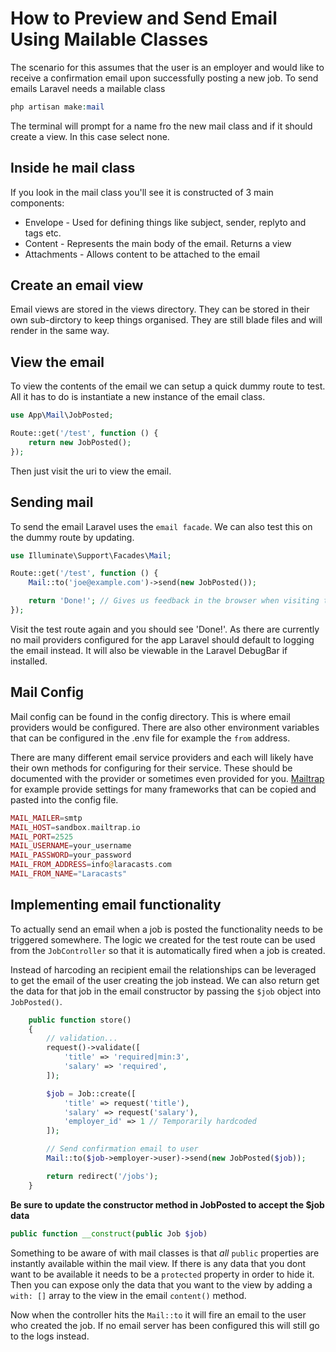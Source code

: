 # How to Preview and Send Email Using Mailable Classes
The scenario for this assumes that the user is an employer and would like to receive a confirmation email upon successfully posting a new job. To send emails Laravel needs a mailable class

```php
php artisan make:mail
```

The terminal will prompt for a name fro the new mail class and if it should create a view. In this case select none.

## Inside he mail class
If you look in the mail class you'll see it is constructed of 3 main components:
* Envelope - Used for defining things like subject, sender, replyto and tags etc.
* Content - Represents the main body of the email. Returns a view
* Attachments - Allows content to be attached to the email

## Create an email view
Email views are stored in the views directory. They can be stored in their own sub-dirctory to keep things organised. They are still blade files and will render in the same way.

## View the email
To view the contents of the email we can setup a quick dummy route to test. All it has to do is instantiate a new instance of the email class.
```php
use App\Mail\JobPosted;

Route::get('/test', function () {
    return new JobPosted();
});
```
Then just visit the uri to view the email.

## Sending mail
To send the email Laravel uses the `email facade`. We can also test this on the dummy route by updating.
```php
use Illuminate\Support\Facades\Mail;

Route::get('/test', function () {
    Mail::to('joe@example.com')->send(new JobPosted());

    return 'Done!'; // Gives us feedback in the browser when visiting the test uri
});
```
Visit the test route again and you should see 'Done!'. As there are currently no mail providers configured for the app Laravel should default to logging the email instead. It will also be viewable in the Laravel DebugBar if installed.

## Mail Config
Mail config can be found in the config directory. This is where email providers would be configured. There are also other environment variables that can be configured in the .env file for example the `from` address.

There are many different email service providers and each will likely have their own methods for configuring for their service. These should be documented with the provider or sometimes even provided for you. [Mailtrap](https://mailtrap.io/) for example provide settings for many frameworks that can be copied and pasted into the config file.

```php
MAIL_MAILER=smtp
MAIL_HOST=sandbox.mailtrap.io
MAIL_PORT=2525
MAIL_USERNAME=your_username
MAIL_PASSWORD=your_password
MAIL_FROM_ADDRESS=info@laracasts.com
MAIL_FROM_NAME="Laracasts"
```

## Implementing email functionality
To actually send an email when a job is posted the functionality needs to be triggered somewhere. The logic we created for the test route can be used from the `JobController` so that it is automatically fired when a job is created.

Instead of harcoding an recipient email the relationships can be leveraged to get the email of the user creating the job instead. We can also return get the data for that job in the email constructor by passing the `$job` object into `JobPosted()`.

```php
    public function store()
    {
        // validation...
        request()->validate([
            'title' => 'required|min:3',
            'salary' => 'required',
        ]);

        $job = Job::create([
            'title' => request('title'),
            'salary' => request('salary'),
            'employer_id' => 1 // Temporarily hardcoded
        ]);

        // Send confirmation email to user
        Mail::to($job->employer->user)->send(new JobPosted($job));

        return redirect('/jobs');
    }
```

**Be sure to update the constructor method in JobPosted to accept the $job data**
```php
public function __construct(public Job $job)
```

Something to be aware of with mail classes is that *all* `public` properties are instantly available within the mail view. If there is any data that you dont want to be available it needs to be a `protected` property in order to hide it. Then you can expose only the data that you want to the view by adding a `with: []` array to the view in the email `content()` method.

Now when the controller hits the `Mail::to` it will fire an email to the user who created the job. If no email server has been configured this will still go to the logs instead.
